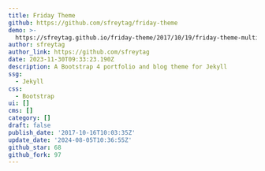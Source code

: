```yaml
---
title: Friday Theme
github: https://github.com/sfreytag/friday-theme
demo: >-
  https://sfreytag.github.io/friday-theme/2017/10/19/friday-theme-multiple-images.html
author: sfreytag
author_link: https://github.com/sfreytag
date: 2023-11-30T09:33:23.190Z
description: A Bootstrap 4 portfolio and blog theme for Jekyll
ssg:
  - Jekyll
css:
  - Bootstrap
ui: []
cms: []
category: []
draft: false
publish_date: '2017-10-16T10:03:35Z'
update_date: '2024-08-05T10:36:55Z'
github_star: 68
github_fork: 97
---
```

